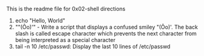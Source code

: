 This is the readme file for 0x02-shell directions
1. echo "Hello, World"
2. "\"(Ôo)'" - Write a script that displays a confused smiley "(Ôo)'. The back slash is called escape character which prevents the next character from being interpreted as a special character
3. tail -n 10 /etc/passwd: Display the last 10 lines of /etc/passwd
